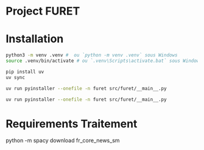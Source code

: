# Project FURET


# Installation

```bash
python3 -m venv .venv #  ou `python -m venv .venv` sous Windows
source .venv/bin/activate # ou `.venv\Scripts\activate.bat` sous Windows
```

```bash
pip install uv
uv sync
```

```bash
uv run pyinstaller --onefile -n furet src/furet/__main__.py 
```

```bash
uv run pyinstaller --onefile -n furet src/furet/__main__.py 
```

# Requirements Traitement

python -m spacy download fr_core_news_sm
